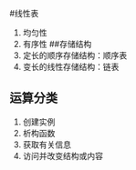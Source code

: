#线性表
1. 均匀性
2. 有序性
##存储结构
1. 定长的顺序存储结构：顺序表
2. 变长的线性存储结构：链表
## 运算分类
1. 创建实例
2. 析构函数
3. 获取有关信息
4. 访问并改变结构或内容



